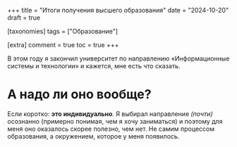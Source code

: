 +++
title = "Итоги получения высшего образования"
date = "2024-10-20"
draft = true

[taxonomies]
tags = ["Образование"]

[extra]
comment = true
toc = true
+++

В этом году я закончил университет по направлению &laquo;Информационные системы и технологии&raquo; и кажется, мне есть что сказать.

<!--more-->

# А надо ли оно вообще?

Если коротко: **это индивидуально**. Я выбирал направление *(почти)* осознанно (примерно понимая, чем я хочу заниматься) и поэтому для меня оно оказалось скорее полезно, чем нет. Не самим процессом образования, а окружением, которое у меня появилось.